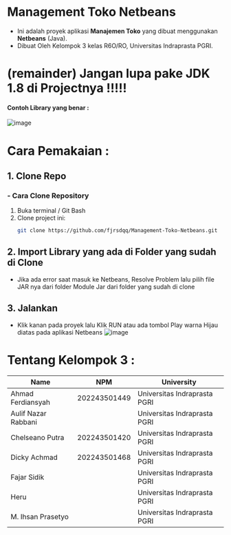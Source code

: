 # Management Toko Netbeans

- Ini adalah proyek aplikasi **Manajemen Toko** yang dibuat menggunakan **Netbeans** (Java).
- Dibuat Oleh Kelompok 3 kelas R6O/RO, Universitas Indraprasta PGRI.
# (remainder) Jangan lupa pake JDK 1.8 di Projectnya !!!!!
#### Contoh Library yang benar : 
![image](https://github.com/user-attachments/assets/1e71014a-f711-4dcd-8efa-5f10da2d8397)


# Cara Pemakaian :

## 1. Clone Repo
### - Cara Clone Repository
1. Buka terminal / Git Bash
2. Clone project ini:
   ```bash
   git clone https://github.com/fjrsdqq/Management-Toko-Netbeans.git

   
## 2. Import Library yang ada di Folder yang sudah di Clone
- Jika ada error saat masuk ke Netbeans, Resolve Problem lalu pilih file JAR nya dari folder Module Jar dari folder yang sudah di clone
  
## 3.  Jalankan
- Klik kanan pada proyek lalu Klik RUN atau ada tombol Play warna Hijau diatas pada aplikasi Netbeans
  ![image](https://github.com/user-attachments/assets/fa5c0a47-198a-4de4-b29c-cdf763d960cc)


# Tentang Kelompok 3 :
| Name                       |NPM                | University                                |
|----------------------------|-------------------|-------------------------------------------|
| Ahmad Ferdiansyah          | 202243501449      | Universitas Indraprasta PGRI              |
| Aulif Nazar Rabbani        |                   | Universitas Indraprasta PGRI              |
| Chelseano Putra            | 202243501420      | Universitas Indraprasta PGRI              |
| Dicky Achmad               | 202243501468      | Universitas Indraprasta PGRI              |
| Fajar Sidik                |                   | Universitas Indraprasta PGRI              |
|Heru                        |                   | Universitas Indraprasta PGRI              |
| M. Ihsan Prasetyo          |                   | Universitas Indraprasta PGRI              |


  


